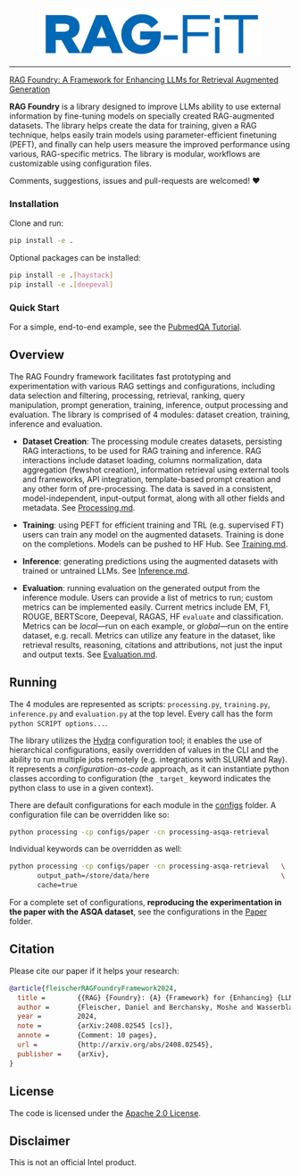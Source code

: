 <div align="center">
    <img src="assets/rag_fit.png" width="400"/>
</div>

----------

[RAG Foundry: A Framework for Enhancing LLMs for Retrieval Augmented Generation](https://arxiv.org/abs/2408.02545)

**RAG Foundry** is a library designed to improve LLMs ability to use external information by fine-tuning models on
specially created RAG-augmented datasets. The library helps create the data for training, given a RAG technique, helps
easily train models using parameter-efficient finetuning (PEFT), and finally can help users measure the improved
performance using various, RAG-specific metrics. The library is modular, workflows are customizable using configuration
files.

Comments, suggestions, issues and pull-requests are welcomed! ❤️

### Installation
Clone and run:

```sh
pip install -e .
```

Optional packages can be installed:
```sh
pip install -e .[haystack]
pip install -e .[deepeval]
```

### Quick Start

For a simple, end-to-end example, see the [PubmedQA Tutorial](./docs/pubmed.md).

## Overview

The RAG Foundry framework facilitates fast prototyping and experimentation with various RAG settings and configurations,
including data selection and filtering, processing, retrieval, ranking, query manipulation, prompt generation, training,
inference, output processing and evaluation. The library is comprised of 4 modules: dataset creation, training,
inference and evaluation.

* **Dataset Creation**: The processing module creates datasets, persisting RAG interactions, to be used for RAG training
and inference. RAG interactions include dataset loading, columns normalization, data aggregation (fewshot creation),
information retrieval using external tools and frameworks, API integration, template-based prompt creation and any other
form of pre-processing. The data is saved in a consistent, model-independent, input-output format, along with all other
fields and metadata. See [Processing.md](docs/processing.md).

* **Training**: using PEFT for efficient training and TRL (e.g. supervised FT) users can train any model on the augmented
datasets. Training is done on the completions. Models can be pushed to HF Hub. See [Training.md](docs/training.md).

* **Inference**: generating predictions using the augmented datasets with trained or untrained LLMs. See [Inference.md](docs/inference.md).

* **Evaluation**: running evaluation on the generated output from the inference module. Users can provide a list of
metrics to run; custom metrics can be implemented easily. Current metrics include EM, F1, ROUGE, BERTScore, Deepeval,
RAGAS, HF `evaluate` and classification. Metrics can be *local*—run on each example, or *global*—run on the entire
dataset, e.g. recall. Metrics can utilize any feature in the dataset, like retrieval results, reasoning,
citations and attributions, not just the input and output texts. See [Evaluation.md](docs/evaluation.md).


## Running
The 4 modules are represented as scripts: `processing.py`, `training.py`, `inference.py` and `evaluation.py` at the top
level. Every call has the form `python SCRIPT options...`.

The library utilizes the [Hydra](https://hydra.cc/docs/intro/) configuration tool; it enables the use of hierarchical
configurations, easily overridden of values in the CLI and the ability to run multiple jobs remotely (e.g. integrations with
SLURM and Ray). It represents a *configuration-as-code* approach, as it can instantiate python classes according to
configuration (the `_target_` keyword indicates the python class to use in a given context).

There are default configurations for each module in the [configs](./configs/) folder. A configuration file can be
overridden like so:

```sh
python processing -cp configs/paper -cn processing-asqa-retrieval
```

Individual keywords can be overridden as well:
```sh
python processing -cp configs/paper -cn processing-asqa-retrieval   \
       output_path=/store/data/here                                 \
       cache=true
```

For a complete set of configurations, **reproducing the experimentation in the paper with the ASQA dataset**, see the
configurations in the [Paper](./configs/paper) folder.

## Citation

Please cite our paper if it helps your research:

```BibTex
@article{fleischerRAGFoundryFramework2024,
  title =        {{RAG} {Foundry}: {A} {Framework} for {Enhancing} {LLMs} for {Retrieval} {Augmented} {Generation}},
  author =       {Fleischer, Daniel and Berchansky, Moshe and Wasserblat, Moshe and Izsak, Peter},
  year =         2024,
  note =         {arXiv:2408.02545 [cs]},
  annote =       {Comment: 10 pages},
  url =          {http://arxiv.org/abs/2408.02545},
  publisher =    {arXiv},
}
```

## License

The code is licensed under the [Apache 2.0 License](LICENSE).

## Disclaimer

This is not an official Intel product.